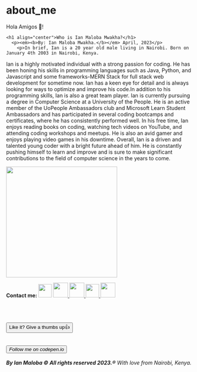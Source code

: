 # about_me
<html>
  <head>
    <link rel="stylesheet" href="about.css">
     <p>
      Hola Amigos 👋!
    </p>
  </head>
  <body>

    <h1 align="center">Who is Ian Maloba Mwakha?</h1>
      <p><em><b>By: Ian Maloba Mwakha.</b></em> April, 2023</p>
        <p>In brief, Ian is a 20 year old male living in Nairobi. Born on January 4th 2003 in Nairobi, Kenya.
Ian is a highly motivated individual with a strong passion for coding. He has been honing his skills in programming languages such as Java, Python, and Javascript and some frameworks-MERN Stack for full stack web development for sometime now. Ian has a keen eye for detail and is always looking for ways to optimize and improve his code.In addition to his programming skills, Ian is also a great team player. Ian is currently pursuing a degree in Computer Science at a University of the People. He is an active member of the UoPeople Ambassadors club and Microsoft Learn Student Ambassadors and has participated in several coding bootcamps and certificates, where he has consistently performed well. In his free time, Ian enjoys reading books on coding, watching tech videos on YouTube, and attending coding workshops and meetups. He is also an avid gamer and enjoys playing video games in his downtime. Overall, Ian is a driven and talented young coder with a bright future ahead of him. He is constantly pushing himself to learn and improve and is sure to make significant contributions to the field of computer science in the years to come.<p>
    <img src="https://avatars.githubusercontent.com/u/127621186?v=4" width=300px/></p>
 
    
 <p>
      <b>Contact me: </b><a href="https://www.linkedin.com/in/ianmalobamwakha/" target="_blank"> <img src="https://pbs.twimg.com/profile_images/1508518003184349187/1KQYoqPY_400x400.png" width=36px/></a>
    <a href="ianmalobamwakha@gmail.com" target="_blank"> <img src="https://encrypted-tbn0.gstatic.com/images?q=tbn:ANd9GcThMp_w31QIxPkclKoeQk_LwqWqYLBVKX2cnAybUvi0gQ&s" width=40px/>
      </a><a href="https://github.com/IanMalobaMwakha" target="_blank"> <img src="https://github.githubassets.com/images/modules/logos_page/GitHub-Mark.png" width=40px/>
      </a><a href="https://api.whatsapp.com/send?phone=254746883374&text=Hello,%20this%20is%20Ian.%20Thank%20you%20for%20contacting%20me!" target="_blank"> <img src="https://pbs.twimg.com/profile_images/1318652224638124032/wrpp2Nl4_400x400.png" width=36px/>
      </a><a href="https://msng.link/o/?@malobaian=tg" target="_blank"> <img src="https://upload.wikimedia.org/wikipedia/commons/thumb/8/83/Telegram_2019_Logo.svg/800px-Telegram_2019_Logo.svg.png" width=40px/>
      </a>
    </p> 
  
    
    
<br>
<br>
<br>
<input type = "button"
       value = "Like it? Give a thumbs up👍"
       text-align = "right"
       onclick = "alert('I APPRECIATE IT, THANKS🙏!!')">
  
<br>
<br>
<br>
    <a href="https://codepen.io/ianmalobamwakha/pens/public"target="_blank"><button><em>Follow me on codepen.io</em></button></a>
<br>
<br>
<em><b> By Ian Maloba © All rights reserved 2023.®</b> With love from Nairobi, Kenya.</em>
<br>  
  </body>
</html>
